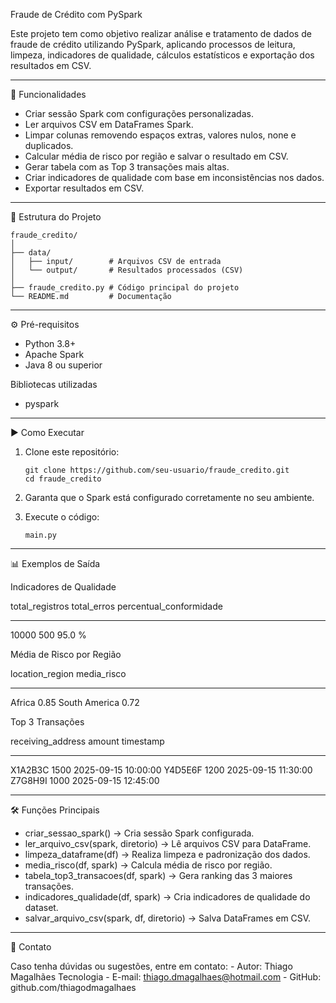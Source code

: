 Fraude de Crédito com PySpark

Este projeto tem como objetivo realizar análise e tratamento de dados de
fraude de crédito utilizando PySpark, aplicando processos de leitura,
limpeza, indicadores de qualidade, cálculos estatísticos e exportação
dos resultados em CSV.

------------------------------------------------------------------------

🚀 Funcionalidades

-   Criar sessão Spark com configurações personalizadas.
-   Ler arquivos CSV em DataFrames Spark.
-   Limpar colunas removendo espaços extras, valores nulos, none e
    duplicados.
-   Calcular média de risco por região e salvar o resultado em CSV.
-   Gerar tabela com as Top 3 transações mais altas.
-   Criar indicadores de qualidade com base em inconsistências nos
    dados.
-   Exportar resultados em CSV.

------------------------------------------------------------------------

📂 Estrutura do Projeto

    fraude_credito/
    │
    ├── data/
    │   ├── input/        # Arquivos CSV de entrada
    │   └── output/       # Resultados processados (CSV)
    │
    ├── fraude_credito.py # Código principal do projeto
    └── README.md         # Documentação

------------------------------------------------------------------------

⚙️ Pré-requisitos

-   Python 3.8+
-   Apache Spark
-   Java 8 ou superior

Bibliotecas utilizadas

-   pyspark

------------------------------------------------------------------------

▶️ Como Executar

1.  Clone este repositório:

        git clone https://github.com/seu-usuario/fraude_credito.git
        cd fraude_credito

2.  Garanta que o Spark está configurado corretamente no seu ambiente.

3.  Execute o código:

        main.py

------------------------------------------------------------------------

📊 Exemplos de Saída

Indicadores de Qualidade

  total_registros   total_erros   percentual_conformidade
  ----------------- ------------- -------------------------
  10000             500           95.0 %

Média de Risco por Região

  location_region   media_risco
  ----------------- -------------
  Africa                0.85
  South America                0.72

Top 3 Transações

  receiving_address   amount   timestamp
  ------------------- -------- ---------------------
  X1A2B3C             1500     2025-09-15 10:00:00
  Y4D5E6F             1200     2025-09-15 11:30:00
  Z7G8H9I             1000     2025-09-15 12:45:00

------------------------------------------------------------------------

🛠 Funções Principais

-   criar_sessao_spark() → Cria sessão Spark configurada.
-   ler_arquivo_csv(spark, diretorio) → Lê arquivos CSV para DataFrame.
-   limpeza_dataframe(df) → Realiza limpeza e padronização dos dados.
-   media_risco(df, spark) → Calcula média de risco por região.
-   tabela_top3_transacoes(df, spark) → Gera ranking das 3 maiores
    transações.
-   indicadores_qualidade(df, spark) → Cria indicadores de qualidade do
    dataset.
-   salvar_arquivo_csv(spark, df, diretorio) → Salva DataFrames em CSV.

------------------------------------------------------------------------

📧 Contato

Caso tenha dúvidas ou sugestões, entre em contato: - Autor: Thiago Magalhães
Tecnologia - E-mail: thiago.dmagalhaes@hotmail.com - GitHub:
github.com/thiagodmagalhaes
